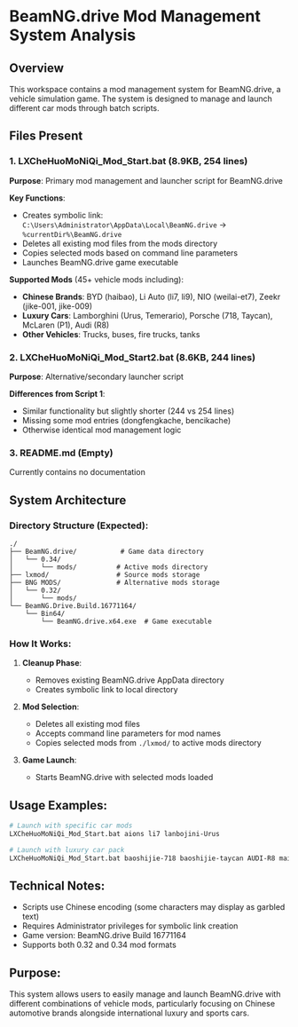 # BeamNG.drive Mod Management System Analysis

## Overview
This workspace contains a mod management system for BeamNG.drive, a vehicle simulation game. The system is designed to manage and launch different car mods through batch scripts.

## Files Present

### 1. LXCheHuoMoNiQi_Mod_Start.bat (8.9KB, 254 lines)
**Purpose**: Primary mod management and launcher script for BeamNG.drive

**Key Functions**:
- Creates symbolic link: `C:\Users\Administrator\AppData\Local\BeamNG.drive` → `%currentDir%\BeamNG.drive`
- Deletes all existing mod files from the mods directory
- Copies selected mods based on command line parameters
- Launches BeamNG.drive game executable

**Supported Mods** (45+ vehicle mods including):
- **Chinese Brands**: BYD (haibao), Li Auto (li7, li9), NIO (weilai-et7), Zeekr (jike-001, jike-009)
- **Luxury Cars**: Lamborghini (Urus, Temerario), Porsche (718, Taycan), McLaren (P1), Audi (R8)
- **Other Vehicles**: Trucks, buses, fire trucks, tanks

### 2. LXCheHuoMoNiQi_Mod_Start2.bat (8.6KB, 244 lines)
**Purpose**: Alternative/secondary launcher script

**Differences from Script 1**:
- Similar functionality but slightly shorter (244 vs 254 lines)
- Missing some mod entries (dongfengkache, bencikache)
- Otherwise identical mod management logic

### 3. README.md (Empty)
Currently contains no documentation

## System Architecture

### Directory Structure (Expected):
```
./
├── BeamNG.drive/           # Game data directory
│   └── 0.34/
│       └── mods/          # Active mods directory
├── lxmod/                 # Source mods storage
├── BNG MODS/              # Alternative mods storage
│   └── 0.32/
│       └── mods/
└── BeamNG.Drive.Build.16771164/
    └── Bin64/
        └── BeamNG.drive.x64.exe  # Game executable
```

### How It Works:

1. **Cleanup Phase**: 
   - Removes existing BeamNG.drive AppData directory
   - Creates symbolic link to local directory

2. **Mod Selection**:
   - Deletes all existing mod files
   - Accepts command line parameters for mod names
   - Copies selected mods from `./lxmod/` to active mods directory

3. **Game Launch**:
   - Starts BeamNG.drive with selected mods loaded

## Usage Examples:
```bash
# Launch with specific car mods
LXCheHuoMoNiQi_Mod_Start.bat aions li7 lanbojini-Urus

# Launch with luxury car pack
LXCheHuoMoNiQi_Mod_Start.bat baoshijie-718 baoshijie-taycan AUDI-R8 maikailun-p1
```

## Technical Notes:
- Scripts use Chinese encoding (some characters may display as garbled text)
- Requires Administrator privileges for symbolic link creation
- Game version: BeamNG.drive Build 16771164
- Supports both 0.32 and 0.34 mod formats

## Purpose:
This system allows users to easily manage and launch BeamNG.drive with different combinations of vehicle mods, particularly focusing on Chinese automotive brands alongside international luxury and sports cars.